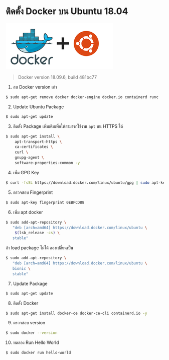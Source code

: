 # ติดตั้ง Docker บน Ubuntu 18.04

![](./docker-ubuntu.png)

> Docker version 18.09.6, build 481bc77  

1. ลบ Docker version เก่า 
```sh
$ sudo apt-get remove docker docker-engine docker.io containerd runc
```

2. Update Ubuntu Package  
```sh
$ sudo apt-get update
```

3. ติดตั้ง Package เพิ่มเติมเพื่อให้สามารถใช้งาน `apt` บน HTTPS ได้
```sh
$ sudo apt-get install \
    apt-transport-https \
    ca-certificates \
    curl \
    gnupg-agent \
    software-properties-common -y 
```

4. เพิ่ม GPG Key 
```sh
$ curl -fsSL https://download.docker.com/linux/ubuntu/gpg | sudo apt-key add -
```

5. ตรวจสอบ Fingerprint
```sh
$ sudo apt-key fingerprint 0EBFCD88
```

6. เพิ่ม apt docker  
```sh
$ sudo add-apt-repository \
   "deb [arch=amd64] https://download.docker.com/linux/ubuntu \
    $(lsb_release -cs) \
   stable"
```

ถ้า load package ไม่ได้ ลองเปลี่ยนเป็น 

```sh
$ sudo add-apt-repository \
   "deb [arch=amd64] https://download.docker.com/linux/ubuntu \
   bionic \
   stable"
```

7. Update Package
```sh
$ sudo apt-get update  
```

8. ติดตั้ง Docker
```sh
$ sudo apt-get install docker-ce docker-ce-cli containerd.io -y 
```

9. ตรวจสอบ version
```sh
$ sudo docker --version
```

10. ทดลอง Run Hello World  
```sh
$ sudo docker run hello-world
```

